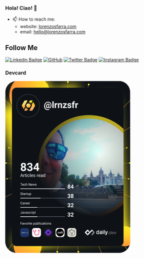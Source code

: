 ### Hola! Ciao! 👋

- 📫 How to reach me:
  - website: [lorenzosfarra.com](http://lorenzosfarra.com)
  - email: hello@lorenzosfarra.com

## Follow Me

[![Linkedin Badge](https://img.shields.io/badge/-lorenzosfarra-blue?style=flat-square&logo=Linkedin&logoColor=white&link=https://www.linkedin.com/in/lorenzosfarra/)](https://www.linkedin.com/in/lorenzosfarra/)
[![GitHub](https://img.shields.io/badge/-GitHub-181717?style=flat-square&logo=github&logoColor=white&link=https://github.com/lrnzsfr)](https://github.com/lrnzsfr)
[![Twitter Badge](https://img.shields.io/badge/-@lrnzsfr-00acee?style=flat&logo=Twitter&logoColor=white)](https://twitter.com/intent/follow?screen_name=lrnzsfr "Follow on Twitter")
[![Instagram Badge](https://img.shields.io/badge/-@lrnzsfr-c13584?style=flat&logo=Instagram&logoColor=white)](https://instagram.com/lrnzsfr)

### Devcard
<img src="https://github.com/lorenzosfarra/lorenzosfarra/blob/main/devcard.svg" width="400" alt="Lorenzo Sfarra's Dev Card"/></a>
